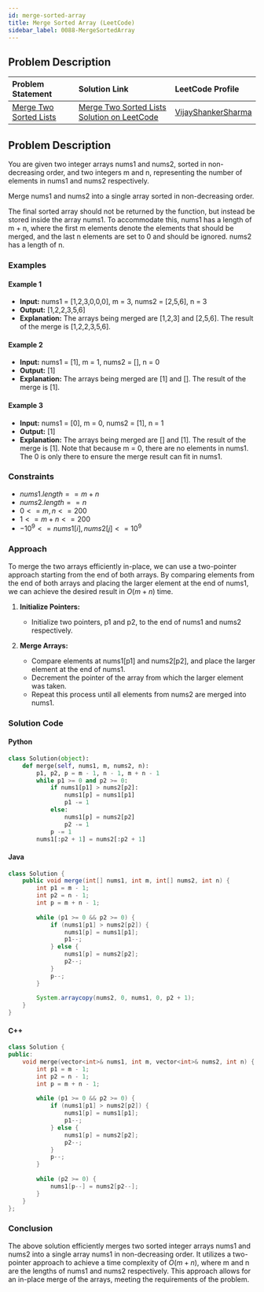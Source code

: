 ```yaml
---
id: merge-sorted-array
title: Merge Sorted Array (LeetCode)
sidebar_label: 0088-MergeSortedArray
---
```


## Problem Description


| Problem Statement | Solution Link | LeetCode Profile |
| :---------------- | :------------ | :--------------- |
| [Merge Two Sorted Lists](https://leetcode.com/problems/merge-sorted-array/) | [Merge Two Sorted Lists Solution on LeetCode](https://leetcode.com/problems/merge-sorted-array/solutions/) |  [VijayShankerSharma](https://leetcode.com/u/darkknight648/) |


## Problem Description

You are given two integer arrays nums1 and nums2, sorted in non-decreasing order, and two integers m and n, representing the number of elements in nums1 and nums2 respectively.

Merge nums1 and nums2 into a single array sorted in non-decreasing order.

The final sorted array should not be returned by the function, but instead be stored inside the array nums1. To accommodate this, nums1 has a length of m + n, where the first m elements denote the elements that should be merged, and the last n elements are set to 0 and should be ignored. nums2 has a length of n.

### Examples

#### Example 1

- **Input:** nums1 = [1,2,3,0,0,0], m = 3, nums2 = [2,5,6], n = 3
- **Output:** [1,2,2,3,5,6]
- **Explanation:** The arrays being merged are [1,2,3] and [2,5,6]. The result of the merge is [1,2,2,3,5,6].

#### Example 2

- **Input:** nums1 = [1], m = 1, nums2 = [], n = 0
- **Output:** [1]
- **Explanation:** The arrays being merged are [1] and []. The result of the merge is [1].

#### Example 3

- **Input:** nums1 = [0], m = 0, nums2 = [1], n = 1
- **Output:** [1]
- **Explanation:** The arrays being merged are [] and [1]. The result of the merge is [1]. Note that because m = 0, there are no elements in nums1. The 0 is only there to ensure the merge result can fit in nums1.

### Constraints

- $nums1.length == m + n$
- $nums2.length == n$
- $0 <= m, n <= 200$
- $1 <= m + n <= 200$
- $-10^9 <= nums1[i], nums2[j] <= 10^9$

### Approach

To merge the two arrays efficiently in-place, we can use a two-pointer approach starting from the end of both arrays. By comparing elements from the end of both arrays and placing the larger element at the end of nums1, we can achieve the desired result in $O(m + n)$ time.

1. **Initialize Pointers:**
   - Initialize two pointers, p1 and p2, to the end of nums1 and nums2 respectively.

2. **Merge Arrays:**
   - Compare elements at nums1[p1] and nums2[p2], and place the larger element at the end of nums1.
   - Decrement the pointer of the array from which the larger element was taken.
   - Repeat this process until all elements from nums2 are merged into nums1.

### Solution Code

#### Python

```py
class Solution(object):
    def merge(self, nums1, m, nums2, n):
        p1, p2, p = m - 1, n - 1, m + n - 1
        while p1 >= 0 and p2 >= 0:
            if nums1[p1] > nums2[p2]:
                nums1[p] = nums1[p1]
                p1 -= 1
            else:
                nums1[p] = nums2[p2]
                p2 -= 1
            p -= 1
        nums1[:p2 + 1] = nums2[:p2 + 1]
```

#### Java

```java
class Solution {
    public void merge(int[] nums1, int m, int[] nums2, int n) {
        int p1 = m - 1;
        int p2 = n - 1;
        int p = m + n - 1;
        
        while (p1 >= 0 && p2 >= 0) {
            if (nums1[p1] > nums2[p2]) {
                nums1[p] = nums1[p1];
                p1--;
            } else {
                nums1[p] = nums2[p2];
                p2--;
            }
            p--;
        }
        
        System.arraycopy(nums2, 0, nums1, 0, p2 + 1);
    }
}
```

#### C++

```cpp
class Solution {
public:
    void merge(vector<int>& nums1, int m, vector<int>& nums2, int n) {
        int p1 = m - 1;
        int p2 = n - 1;
        int p = m + n - 1;
        
        while (p1 >= 0 && p2 >= 0) {
            if (nums1[p1] > nums2[p2]) {
                nums1[p] = nums1[p1];
                p1--;
            } else {
                nums1[p] = nums2[p2];
                p2--;
            }
            p--;
        }
        
        while (p2 >= 0) {
            nums1[p--] = nums2[p2--];
        }
    }
};
```

### Conclusion

The above solution efficiently merges two sorted integer arrays nums1 and nums2 into a single array nums1 in non-decreasing order. It utilizes a two-pointer approach to achieve a time complexity of $O(m + n)$, where m and n are the lengths of nums1 and nums2 respectively. This approach allows for an in-place merge of the arrays, meeting the requirements of the problem.

